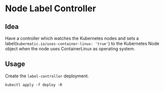 # Node Label Controller

## Idea
Have a controller which watches the Kubernetes nodes and sets a label(`kubermatic.io/uses-container-linux: 'true'`) to the Kubernetes Node object
when the node uses ContainerLinux as operating system.

## Usage

Create the `label-controller` deployment.

```
kubectl apply -f deploy -R
```

